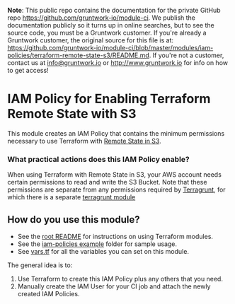 **Note**: This public repo contains the documentation for the private GitHub repo <https://github.com/gruntwork-io/module-ci>.
We publish the documentation publicly so it turns up in online searches, but to see the source code, you must be a Gruntwork customer.
If you're already a Gruntwork customer, the original source for this file is at: <https://github.com/gruntwork-io/module-ci/blob/master/modules/iam-policies/terraform-remote-state-s3/README.md>.
If you're not a customer, contact us at <info@gruntwork.io> or <http://www.gruntwork.io> for info on how to get access!

# IAM Policy for Enabling Terraform Remote State with S3
 
This module creates an IAM Policy that contains the minimum permissions necessary to use Terraform with [Remote State 
in S3](https://www.terraform.io/docs/state/remote/s3.html).

### What practical actions does this IAM Policy enable?

When using Terraform with Remote State in S3, your AWS account needs certain permissions to read and write the S3
 Bucket. Note that these permissions are separate from any permissions required by [Terragrunt](https://github.com/gruntwork-io/terragrunt), 
 for which there is a separate [terragrunt module](../terragrunt)

## How do you use this module?

* See the [root README](/README.md) for instructions on using Terraform modules.
* See the [iam-policies example](/examples/iam-policies) folder for sample usage.
* See [vars.tf](./vars.tf) for all the variables you can set on this module.

The general idea is to:

1. Use Terraform to create this IAM Policy plus any others that you need.
2. Manually create the IAM User for your CI job and attach the newly created IAM Policies. 